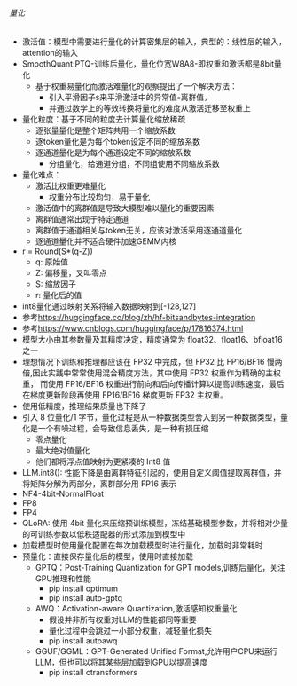 <!--
 * @Author: jhq
 * @Date: 2025-04-09 11:03:01
 * @LastEditTime: 2025-04-09 11:03:15
 * @Description: 
-->

###### 量化
- 激活值：模型中需要进行量化的计算密集层的输入，典型的：线性层的输入，attention的输入
- SmoothQuant:PTQ-训练后量化，量化位宽W8A8-即权重和激活都是8bit量化
  - 基于权重易量化而激活难量化的观察提出了一个解决方法：
    - 引入平滑因子s来平滑激活中的异常值-离群值，
    - 并通过数学上的等效转换将量化的难度从激活迁移至权重上
- 量化粒度：基于不同的粒度去计算量化缩放稀疏
  - 逐张量量化是整个矩阵共用一个缩放系数
  - 逐token量化是为每个token设定不同的缩放系数
  - 逐通道量化是为每个通道设定不同的缩放系数
    - 分组量化，给通道分组，不同组使用不同缩放系数
- 量化难点：
  - 激活比权重更难量化
    - 权重分布比较均匀，易于量化
  - 激活值中的离群值是导致大模型难以量化的重要因素
  - 离群值通常出现于特定通道
  - 离群值于通道相关与token无关，应该对激活采用逐通道量化
  - 逐通道量化并不适合硬件加速GEMM内核
- r = Round(S*(q-Z))
  - q: 原始值
  - Z: 偏移量，又叫零点
  - S: 缩放因子
  - r: 量化后的值
- int8量化通过映射关系将输入数据映射到[-128,127]
- 参考<https://huggingface.co/blog/zh/hf-bitsandbytes-integration>
- 参考<https://www.cnblogs.com/huggingface/p/17816374.html>
- 模型大小由其参数量及其精度决定，精度通常为 float32、float16、bfloat16 之一
- 理想情况下训练和推理都应该在 FP32 中完成，但 FP32 比 FP16/BF16 慢两倍,因此实践中常常使用混合精度方法，其中使用 FP32 权重作为精确的主权重，
  而使用 FP16/BF16 权重进行前向和后向传播计算以提高训练速度，最后在梯度更新阶段再使用 FP16/BF16 梯度更新 FP32 主权重。
- 使用低精度，推理结果质量也下降了
- 引入 8 位量化/1 字节，量化过程是从一种数据类型舍入到另一种数据类型，量化是一个有噪过程，会导致信息丢失，是一种有损压缩
  - 零点量化
  - 最大绝对值量化
  - 他们都将浮点值映射为更紧凑的 Int8 值
- LLM.int8(): 性能下降是由离群特征引起的，使用自定义阈值提取离群值，并将矩阵分解为两部分，离群部分用 FP16 表示
- NF4-4bit-NormalFloat
- FP8
- FP4
- QLoRA: 使用 4bit 量化来压缩预训练模型，冻结基础模型参数，并将相对少量的可训练参数以低秩适配器的形式添加到模型中
- 加载模型时使用量化配置在每次加载模型时进行量化，加载时非常耗时
- 预量化：直接保存量化后的模型，使用时直接加载
  - GPTQ：Post-Training Quantization for GPT models,训练后量化，关注GPU推理和性能
    - pip install optimum
    - pip install auto-gptq
  - AWQ：Activation-aware Quantization,激活感知权重量化
    - 假设并非所有权重对LLM的性能都同等重要
    - 量化过程中会跳过一小部分权重，减轻量化损失
    - pip install autoawq
  - GGUF/GGML：GPT-Generated Unified Format,允许用户CPU来运行LLM，但也可以将其某些层加载到GPU以提高速度
    - pip install ctransformers